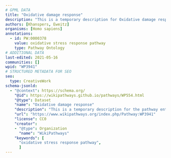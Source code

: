 ```yaml
---
# GPML DATA
title: "Oxidative damage response"
description: "This is a temporary description for Oxidative damage response"
authors: [Khanspers, Eweitz]
organisms: [Homo sapiens]
annotations:
  - id: PW:0000378
    value: oxidative stress response pathway
    type: Pathway Ontology
# ADDITIONAL DATA
last-edited: 2021-05-16
communities: []
wpid: "WP3941"
# STRUCTURED METADATA FOR SEO
seo:
  type: CreativeWork
schema-jsonld:
  - "@context": https://schema.org/
    "@id": https://wikipathways.github.io/pathways/WP554.html
    "@type": Dataset
    "name": "Oxidative damage response"
    "description": "This is a temporary description for the pathway entitled: Oxidative damage response"
    "url": "https://www.wikipathways.org/index.php/Pathway:WP3941"
    "license": CC0
    "creator":
    - "@type": Organization
      "name": "WikiPathways"
    "keywords": [
      "oxidative stress response pathway",
      ]
---
```

